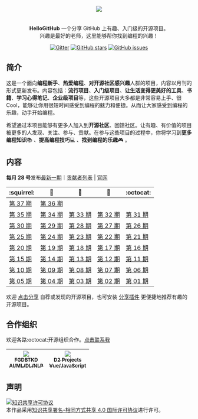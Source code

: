 <p align="center">
  <img src="https://raw.githubusercontent.com/521xueweihan/img/master/hellogithub/logo/readme.gif"/><br><br>
  <br><strong>HelloGitHub</strong> 一个分享 GitHub 上有趣、入门级的开源项目。<br>兴趣是最好的老师，这里能够帮你找到编程的兴趣！
</p>

<p align="center">
  <a href="https://gitter.im/hellogithub-chat/HelloGitHub"><img src="https://img.shields.io/gitter/room/hellogithub-chat/HelloGitHub.svg?style=popout-square" alt="Gitter"></a>  
  <a href="https://github.com/521xueweihan/HelloGitHub/stargazers"><img src="https://img.shields.io/github/stars/521xueweihan/HelloGitHub.svg?style=popout-square" alt="GitHub stars"></a>
  <a href="https://github.com/521xueweihan/HelloGitHub/issues"><img src="https://img.shields.io/github/issues/521xueweihan/HelloGitHub.svg?style=popout-square" alt="GitHub issues"></a> 
</p>

## 简介
这是一个面向**编程新手**、**热爱编程**、**对开源社区感兴趣**人群的项目，内容以月刊的形式更新发布。内容包括：**流行项目**、**入门级项目**、**让生活变得更美好的工具**、**书籍**、**学习心得笔记**、**企业级项目**等，这些开源项目大多都是非常容易上手、很 Cool，能够让你用很短时间感受到编程的魅力和便捷。从而让大家感受到编程的乐趣，动手开始编程。

希望通过本项目能够有更多人加入到**开源社区**、回馈社区。让有趣、有价值的项目被更多的人发现、关注、参与、贡献。在参与这些项目的过程中，你将学习到**更多编程知识**📚 、**提高编程技巧**💻 、**找到编程的乐趣**🎮 。

## 内容
**每月 28 号**发布[最新一期](https://github.com/521xueweihan/HelloGitHub/blob/master/content/last.md)｜[贡献者列表](https://github.com/521xueweihan/HelloGitHub/blob/master/content/contributors.md) | [官网](https://hellogithub.com)

| :squirrel: | :jack_o_lantern: | :beer: | :fish_cake: | :octocat: |
| ------- | ----- | ------------ | ------ | --------- |
| [第 37 期](/content/37/HelloGitHub37.md) | [第 36 期](/content/36/HelloGitHub36.md) |
| [第 35 期](/content/35/HelloGitHub35.md) | [第 34 期](/content/34/HelloGitHub34.md) | [第 33 期](/content/33/HelloGitHub33.md) | [第 32 期](/content/32/HelloGitHub32.md) | [第 31 期](/content/31/HelloGitHub31.md) |
| [第 30 期](/content/30/HelloGitHub30.md) | [第 29 期](/content/29/HelloGitHub29.md) | [第 28 期](/content/28/HelloGitHub28.md) | [第 27 期](/content/27/HelloGitHub27.md) | [第 26 期](/content/26/HelloGitHub26.md) |
| [第 25 期](/content/25/HelloGitHub25.md) | [第 24 期](/content/24/HelloGitHub24.md) | [第 23 期](/content/23/HelloGitHub23.md) | [第 22 期](/content/22/HelloGitHub22.md) | [第 21 期](/content/21/HelloGitHub21.md) |
| [第 20 期](/content/20/HelloGitHub20.md) | [第 19 期](/content/19/HelloGitHub19.md) | [第 18 期](/content/18/HelloGitHub18.md) | [第 17 期](/content/17/HelloGitHub17.md) | [第 16 期](/content/16/HelloGitHub16.md) |
| [第 15 期](/content/15/HelloGitHub15.md) | [第 14 期](/content/14/HelloGitHub14.md) | [第 13 期](/content/13/HelloGitHub13.md) | [第 12 期](/content/12/HelloGitHub12.md) | [第 11 期](/content/11/HelloGitHub11.md) |
| [第 10 期](/content/10/HelloGitHub10.md) | [第 09 期](/content/09/HelloGitHub09.md) | [第 08 期](/content/08/HelloGitHub08.md) | [第 07 期](/content/07/HelloGitHub07.md) | [第 06 期](/content/06/HelloGitHub06.md) |
| [第 05 期](/content/05/HelloGitHub05.md) | [第 04 期](/content/04/HelloGitHub04.md) | [第 03 期](/content/03/HelloGitHub03.md) | [第 02 期](/content/02/HelloGitHub02.md) | [第 01 期](/content/01/HelloGitHub01.md) |

欢迎 [点击分享](https://github.com/521xueweihan/HelloGitHub/issues/new) 自荐或发现的开源项目，也可安装 [分享插件](https://www.fairyever.com/posts/d2-daily-chrome-extension/) 更便捷地推荐有趣的开源项目。

## 合作组织
欢迎各路:octocat:开源组织合作。[点击联系我](Mailto:595666367@qq.com)

<table>
  <thead>
    <tr>
      <th align="center" style="width: 80px;">
        <a href="https://github.com/FGDBTKD">
          <img src="https://avatars3.githubusercontent.com/u/40509403?s=100&v=4" style="max-width:100%;"><br>
          <sub>FGDBTKD</sub><br>
          <sub>AI/ML/DL/NLP</sub>
        </a><br>
      </th>
      <th align="center" style="width: 80px;">
        <a href="https://github.com/d2-projects">
          <img src="https://avatars3.githubusercontent.com/u/40857578?s=100&v=4" style="max-width:100%;"><br>
          <sub>D2 Projects</sub><br>
          <sub>Vue/JavaScript</sub>
        </a><br>
      </th>
    </tr>
  </thead>
</table>
                    
## 声明
<a rel="license" href="http://creativecommons.org/licenses/by-sa/4.0/"><img alt="知识共享许可协议" style="border-width:0" src="https://i.creativecommons.org/l/by-sa/4.0/88x31.png" /></a><br />本作品采用<a rel="license" href="http://creativecommons.org/licenses/by-sa/4.0/">知识共享署名-相同方式共享 4.0 国际许可协议</a>进行许可。

